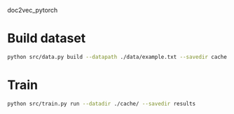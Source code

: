 doc2vec_pytorch


# Build dataset
```bash
python src/data.py build --datapath ./data/example.txt --savedir cache
```


# Train
```bash
python src/train.py run --datadir ./cache/ --savedir results
```

